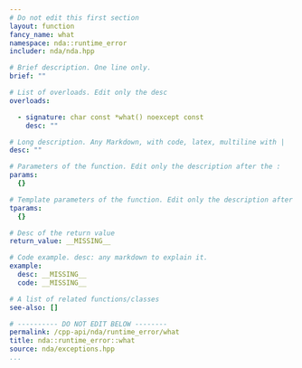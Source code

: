 ```yaml
---
# Do not edit this first section
layout: function
fancy_name: what
namespace: nda::runtime_error
includer: nda/nda.hpp

# Brief description. One line only.
brief: ""

# List of overloads. Edit only the desc
overloads:

  - signature: char const *what() noexcept const
    desc: ""

# Long description. Any Markdown, with code, latex, multiline with |
desc: ""

# Parameters of the function. Edit only the description after the :
params:
  {}

# Template parameters of the function. Edit only the description after the :
tparams:
  {}

# Desc of the return value
return_value: __MISSING__

# Code example. desc: any markdown to explain it.
example:
  desc: __MISSING__
  code: __MISSING__

# A list of related functions/classes
see-also: []

# ---------- DO NOT EDIT BELOW --------
permalink: /cpp-api/nda/runtime_error/what
title: nda::runtime_error::what
source: nda/exceptions.hpp
...
```


